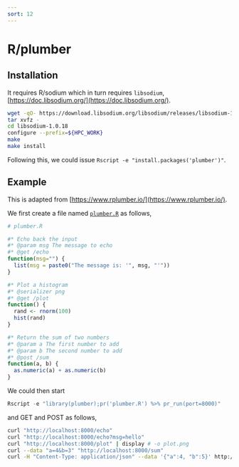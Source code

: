 ```yaml
---
sort: 12
---
```


# R/plumber

## Installation

It requires R/sodium which in turn requires `libsodium`, [https://doc.libsodium.org/](https://doc.libsodium.org/).

```bash
wget -qO- https://download.libsodium.org/libsodium/releases/libsodium-1.0.18.tar.gz | \
tar xvfz -
cd libsodium-1.0.18
configure --prefix=${HPC_WORK}
make
make install
```

Following this, we could issue `Rscript -e "install.packages('plumber')"`.

## Example

This is adapted from [https://www.rplumber.io/](https://www.rplumber.io/).

We first create a file named [`plumber.R`](files/plumber.R) as follows,

```r
# plumber.R

#* Echo back the input
#* @param msg The message to echo
#* @get /echo
function(msg="") {
  list(msg = paste0("The message is: '", msg, "'"))
}

#* Plot a histogram
#* @serializer png
#* @get /plot
function() {
  rand <- rnorm(100)
  hist(rand)
}

#* Return the sum of two numbers
#* @param a The first number to add
#* @param b The second number to add
#* @post /sum
function(a, b) {
  as.numeric(a) + as.numeric(b)
}
```

We could then start

```r
Rscript -e "library(plumber);pr('plumber.R') %>% pr_run(port=8000)"
```

and GET and POST as follows,

```bash
curl "http://localhost:8000/echo"
curl "http://localhost:8000/echo?msg=hello"
curl "http://localhost:8000/plot" | display # -o plot.png
curl --data "a=4&b=3" "http://localhost:8000/sum"
curl -H "Content-Type: application/json" --data '{"a":4, "b":5}' http://localhost:8000/sum
```

